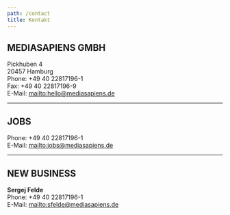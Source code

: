 ```yaml
---
path: /contact
title: Kontakt
---
```


## MEDIASAPIENS GMBH

Pickhuben 4\
20457 Hamburg\
Phone: +49 40 22817196-1\
Fax: +49 40 22817196-9\
E-Mail: <mailto:hello@mediasapiens.de>

---

## JOBS

Phone: +49 40 22817196-1\
E-Mail: <mailto:jobs@mediasapiens.de>

---

## NEW BUSINESS

**Sergej Felde**\
Phone: +49 40 22817196-1\
E-Mail: <mailto:sfelde@mediasapiens.de>
